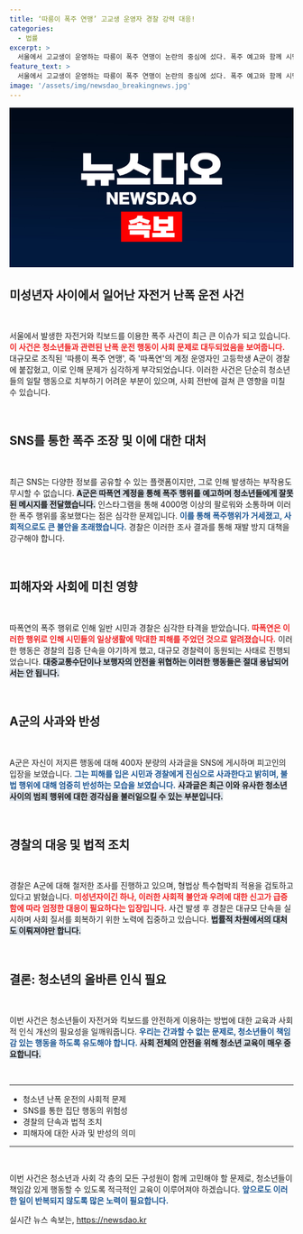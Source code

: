 ```yaml
---
title: ‘따릉이 폭주 연맹’ 고교생 운영자 경찰 강력 대응!
categories:
  - 법률
excerpt: >
  서울에서 고교생이 운영하는 따릉이 폭주 연맹이 논란의 중심에 섰다. 폭주 예고와 함께 시민들을 위협하는 모습이 포착돼 경찰 단속이 벌어졌다. 이제 그는 사과문을 올리고 법적 처벌을 받겠다고 밝히며 후회하고 있다. 과연 그가 진정으로 반성할까?
feature_text: >
  서울에서 고교생이 운영하는 따릉이 폭주 연맹이 논란의 중심에 섰다. 폭주 예고와 함께 시민들을 위협하는 모습이 포착돼 경찰 단속이 벌어졌다. 이제 그는 사과문을 올리고 법적 처벌을 받겠다고 밝히며 후회하고 있다. 과연 그가 진정으로 반성할까?
image: '/assets/img/newsdao_breakingnews.jpg'
---
```


<p><img src="/assets/img/newsdao_breakingnews.jpg" alt="ontimetimes 속보" /></p>

<h2 data-ke-size="size26">미성년자 사이에서 일어난 자전거 난폭 운전 사건</h2>

<p data-ke-size="size16">&nbsp;</p>

<p>서울에서 발생한 자전거와 킥보드를 이용한 폭주 사건이 최근 큰 이슈가 되고 있습니다. <b><span style="color: #ee2323;">이 사건은 청소년들과 관련된 난폭 운전 행동이 사회 문제로 대두되었음을 보여줍니다.</span></b> 대규모로 조직된 '따릉이 폭주 연맹', 즉 '따폭연'의 계정 운영자인 고등학생 A군이 경찰에 붙잡혔고, 이로 인해 문제가 심각하게 부각되었습니다. 이러한 사건은 단순히 청소년들의 일탈 행동으로 치부하기 어려운 부분이 있으며, 사회 전반에 걸쳐 큰 영향을 미칠 수 있습니다.</p>

<p data-ke-size="size16">&nbsp;</p>

<h2 data-ke-size="size26">SNS를 통한 폭주 조장 및 이에 대한 대처</h2>

<p data-ke-size="size16">&nbsp;</p>

<p>최근 SNS는 다양한 정보를 공유할 수 있는 플랫폼이지만, 그로 인해 발생하는 부작용도 무시할 수 없습니다. <b><span style="background-color: #21538527;">A군은 따폭연 계정을 통해 폭주 행위를 예고하며 청소년들에게 잘못된 메시지를 전달했습니다.</span></b> 인스타그램을 통해 4000명 이상의 팔로워와 소통하며 이러한 폭주 행위를 홍보했다는 점은 심각한 문제입니다. <b><span style="color: #1a5490;">이를 통해 폭주행위가 거세졌고, 사회적으로도 큰 불안을 초래했습니다.</span></b> 경찰은 이러한 조사 결과를 통해 재발 방지 대책을 강구해야 합니다.</p>

<p data-ke-size="size16">&nbsp;</p>

<h2 data-ke-size="size26">피해자와 사회에 미친 영향</h2>

<p data-ke-size="size16">&nbsp;</p>

<p>따폭연의 폭주 행위로 인해 일반 시민과 경찰은 심각한 타격을 받았습니다. <b><span style="color: #ee2323;">따폭연은 이러한 행위로 인해 시민들의 일상생활에 막대한 피해를 주었던 것으로 알려졌습니다.</span></b> 이러한 행동은 경찰의 집중 단속을 야기하게 했고, 대규모 경찰력이 동원되는 사태로 진행되었습니다. <b><span style="background-color: #21538527;">대중교통수단이나 보행자의 안전을 위협하는 이러한 행동들은 절대 용납되어서는 안 됩니다.</span></b></p>

<p data-ke-size="size16">&nbsp;</p>

<h2 data-ke-size="size26">A군의 사과와 반성</h2>

<p data-ke-size="size16">&nbsp;</p>

<p>A군은 자신이 저지른 행동에 대해 400자 분량의 사과글을 SNS에 게시하며 피고인의 입장을 보였습니다. <b><span style="color: #1a5490;">그는 피해를 입은 시민과 경찰에게 진심으로 사과한다고 밝히며, 불법 행위에 대해 엄중히 반성하는 모습을 보였습니다.</span></b> <b><span style="background-color: #21538527;">사과글은 최근 이와 유사한 청소년 사이의 범죄 행위에 대한 경각심을 불러일으킬 수 있는 부분입니다.</span></b></p>

<p data-ke-size="size16">&nbsp;</p>

<h2 data-ke-size="size26">경찰의 대응 및 법적 조치</h2>

<p data-ke-size="size16">&nbsp;</p>

<p>경찰은 A군에 대해 철저한 조사를 진행하고 있으며, 형법상 특수협박죄 적용을 검토하고 있다고 밝혔습니다. <b><span style="color: #ee2323;">미성년자이긴 하나, 이러한 사회적 불안과 우려에 대한 신고가 급증함에 따라 엄정한 대응이 필요하다는 입장입니다.</span></b> 사건 발생 후 경찰은 대규모 단속을 실시하며 사회 질서를 회복하기 위한 노력에 집중하고 있습니다. <b><span style="background-color: #21538527;">법률적 차원에서의 대처도 이뤄져야만 합니다.</span></b></p>

<p data-ke-size="size16">&nbsp;</p>

<h2 data-ke-size="size26">결론: 청소년의 올바른 인식 필요</h2>

<p data-ke-size="size16">&nbsp;</p>

<p>이번 사건은 청소년들이 자전거와 킥보드를 안전하게 이용하는 방법에 대한 교육과 사회적 인식 개선의 필요성을 일깨워줍니다. <b><span style="color: #1a5490;">우리는 간과할 수 없는 문제로, 청소년들이 책임감 있는 행동을 하도록 유도해야 합니다.</span></b> <b><span style="background-color: #21538527;">사회 전체의 안전을 위해 청소년 교육이 매우 중요합니다.</span></b></p>

<p data-ke-size="size16">&nbsp;</p>

<hr>

<ul>
    <li>청소년 난폭 운전의 사회적 문제</li>
    <li>SNS를 통한 집단 행동의 위험성</li>
    <li>경찰의 단속과 법적 조치</li>
    <li>피해자에 대한 사과 및 반성의 의미</li>
</ul>

<hr>

<p data-ke-size="size16">&nbsp;</p>

<p>이번 사건은 청소년과 사회 각 층의 모든 구성원이 함께 고민해야 할 문제로, 청소년들이 책임감 있게 행동할 수 있도록 적극적인 교육이 이루어져야 하겠습니다. <b><span style="color: #1a5490;">앞으로도 이러한 일이 반복되지 않도록 많은 노력이 필요합니다.</span></b></p>
실시간 뉴스 속보는, <a href="https://newsdao.kr" rel="dofollow">https://newsdao.kr</a>


